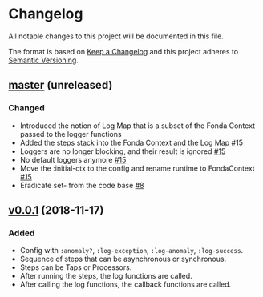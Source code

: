 # Changelog

All notable changes to this project will be documented in this file.

The format is based on [Keep a Changelog](http://keepachangelog.com/en/1.0.0/)
and this project adheres to [Semantic Versioning](http://semver.org/spec/v2.0.0.html).

## [master](https://github.com/elasticpath/fonda/compare/v0.0.1...HEAD) (unreleased)

### Changed

- Introduced the notion of Log Map that is a subset of the Fonda Context passed to the logger functions
- Added the steps stack into the Fonda Context and the Log Map [#15](https://github.com/elasticpath/fonda/pull/16)
- Loggers are no longer blocking, and their result is ignored [#15](https://github.com/elasticpath/fonda/pull/16)
- No default loggers anymore [#15](https://github.com/elasticpath/fonda/pull/16)
- Move the :initial-ctx to the config and rename runtime to FondaContext [#15](https://github.com/elasticpath/fonda/pull/16)
- Eradicate set- from the code base [#8](https://github.com/elasticpath/fonda/pull/8)

## [v0.0.1](https://github.com/elasticpath/fonda/compare/ece2cb8...v0.0.1) (2018-11-17)

### Added

- Config with `:anomaly?`, `:log-exception`, `:log-anomaly`, `:log-success`.
- Sequence of steps that can be asynchronous or synchronous.
- Steps can be Taps or Processors.
- After running the steps, the log functions are called.
- After calling the log functions, the callback functions are called.